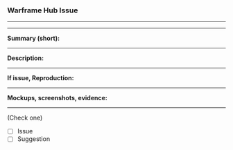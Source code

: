 ### Warframe Hub Issue
---
---

**Summary (short):**

---
**Description:**

---
**If issue, Reproduction:**

---
**Mockups, screenshots, evidence:**

---

(Check one)
- [ ] Issue
- [ ] Suggestion
